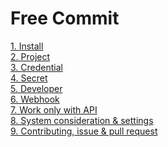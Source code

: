 # Free Commit

[1. Install](docs/install.md)<br>
[2. Project](docs/project.md)<br>
[3. Credential](docs/credential.md)<br>
[4. Secret](docs/secret.md)<br>
[5. Developer]()<br>
[6. Webhook]()<br>
[7. Work only with API]()<br>
[8. System consideration & settings]()<br>
[9. Contributing, issue & pull request]()

